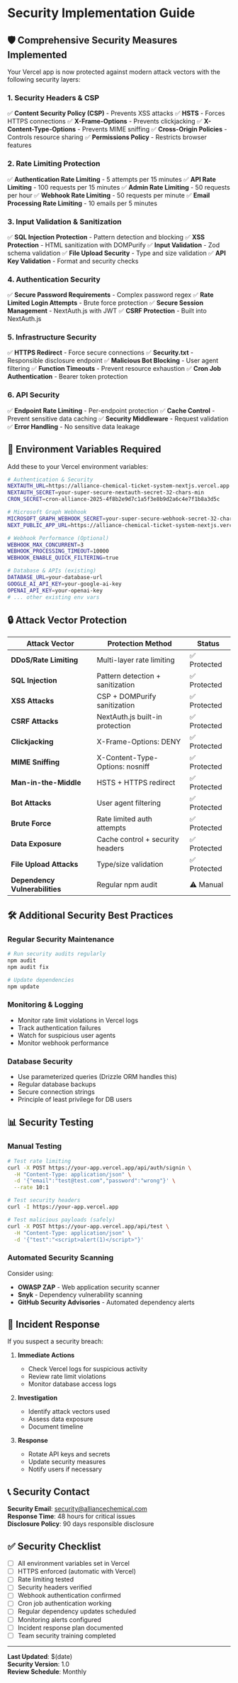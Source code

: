 # Security Implementation Guide

## 🛡️ Comprehensive Security Measures Implemented

Your Vercel app is now protected against modern attack vectors with the following security layers:

### 1. Security Headers & CSP
✅ **Content Security Policy (CSP)** - Prevents XSS attacks
✅ **HSTS** - Forces HTTPS connections
✅ **X-Frame-Options** - Prevents clickjacking
✅ **X-Content-Type-Options** - Prevents MIME sniffing
✅ **Cross-Origin Policies** - Controls resource sharing
✅ **Permissions Policy** - Restricts browser features

### 2. Rate Limiting Protection
✅ **Authentication Rate Limiting** - 5 attempts per 15 minutes
✅ **API Rate Limiting** - 100 requests per 15 minutes
✅ **Admin Rate Limiting** - 50 requests per hour
✅ **Webhook Rate Limiting** - 50 requests per minute
✅ **Email Processing Rate Limiting** - 10 emails per 5 minutes

### 3. Input Validation & Sanitization
✅ **SQL Injection Protection** - Pattern detection and blocking
✅ **XSS Protection** - HTML sanitization with DOMPurify
✅ **Input Validation** - Zod schema validation
✅ **File Upload Security** - Type and size validation
✅ **API Key Validation** - Format and security checks

### 4. Authentication Security
✅ **Secure Password Requirements** - Complex password regex
✅ **Rate Limited Login Attempts** - Brute force protection
✅ **Secure Session Management** - NextAuth.js with JWT
✅ **CSRF Protection** - Built into NextAuth.js

### 5. Infrastructure Security
✅ **HTTPS Redirect** - Force secure connections
✅ **Security.txt** - Responsible disclosure endpoint
✅ **Malicious Bot Blocking** - User agent filtering
✅ **Function Timeouts** - Prevent resource exhaustion
✅ **Cron Job Authentication** - Bearer token protection

### 6. API Security
✅ **Endpoint Rate Limiting** - Per-endpoint protection
✅ **Cache Control** - Prevent sensitive data caching
✅ **Security Middleware** - Request validation
✅ **Error Handling** - No sensitive data leakage

## 🚀 Environment Variables Required

Add these to your Vercel environment variables:

```bash
# Authentication & Security
NEXTAUTH_URL=https://alliance-chemical-ticket-system-nextjs.vercel.app
NEXTAUTH_SECRET=your-super-secure-nextauth-secret-32-chars-min
CRON_SECRET=cron-alliance-2025-4f8b2e9d7c1a5f3e8b9d2a6c4e7f1b8a3d5c

# Microsoft Graph Webhook
MICROSOFT_GRAPH_WEBHOOK_SECRET=your-super-secure-webhook-secret-32-chars-min
NEXT_PUBLIC_APP_URL=https://alliance-chemical-ticket-system-nextjs.vercel.app

# Webhook Performance (Optional)
WEBHOOK_MAX_CONCURRENT=3
WEBHOOK_PROCESSING_TIMEOUT=10000
WEBHOOK_ENABLE_QUICK_FILTERING=true

# Database & APIs (existing)
DATABASE_URL=your-database-url
GOOGLE_AI_API_KEY=your-google-ai-key
OPENAI_API_KEY=your-openai-key
# ... other existing env vars
```

## 🔒 Attack Vector Protection

| Attack Vector | Protection Method | Status |
|---------------|-------------------|--------|
| **DDoS/Rate Limiting** | Multi-layer rate limiting | ✅ Protected |
| **SQL Injection** | Pattern detection + sanitization | ✅ Protected |
| **XSS Attacks** | CSP + DOMPurify sanitization | ✅ Protected |
| **CSRF Attacks** | NextAuth.js built-in protection | ✅ Protected |
| **Clickjacking** | X-Frame-Options: DENY | ✅ Protected |
| **MIME Sniffing** | X-Content-Type-Options: nosniff | ✅ Protected |
| **Man-in-the-Middle** | HSTS + HTTPS redirect | ✅ Protected |
| **Bot Attacks** | User agent filtering | ✅ Protected |
| **Brute Force** | Rate limited auth attempts | ✅ Protected |
| **Data Exposure** | Cache control + security headers | ✅ Protected |
| **File Upload Attacks** | Type/size validation | ✅ Protected |
| **Dependency Vulnerabilities** | Regular npm audit | ⚠️ Manual |

## 🛠️ Additional Security Best Practices

### Regular Security Maintenance
```bash
# Run security audits regularly
npm audit
npm audit fix

# Update dependencies
npm update
```

### Monitoring & Logging
- Monitor rate limit violations in Vercel logs
- Track authentication failures
- Watch for suspicious user agents
- Monitor webhook performance

### Database Security
- Use parameterized queries (Drizzle ORM handles this)
- Regular database backups
- Secure connection strings
- Principle of least privilege for DB users

## 📊 Security Testing

### Manual Testing
```bash
# Test rate limiting
curl -X POST https://your-app.vercel.app/api/auth/signin \
  -H "Content-Type: application/json" \
  -d '{"email":"test@test.com","password":"wrong"}' \
  --rate 10:1

# Test security headers
curl -I https://your-app.vercel.app

# Test malicious payloads (safely)
curl -X POST https://your-app.vercel.app/api/test \
  -H "Content-Type: application/json" \
  -d '{"test":"<script>alert(1)</script>"}'
```

### Automated Security Scanning
Consider using:
- **OWASP ZAP** - Web application security scanner
- **Snyk** - Dependency vulnerability scanning
- **GitHub Security Advisories** - Automated dependency alerts

## 🚨 Incident Response

If you suspect a security breach:

1. **Immediate Actions**
   - Check Vercel logs for suspicious activity
   - Review rate limit violations
   - Monitor database access logs

2. **Investigation**
   - Identify attack vectors used
   - Assess data exposure
   - Document timeline

3. **Response**
   - Rotate API keys and secrets
   - Update security measures
   - Notify users if necessary

## 📞 Security Contact

**Security Email**: security@alliancechemical.com  
**Response Time**: 48 hours for critical issues  
**Disclosure Policy**: 90 days responsible disclosure

## ✅ Security Checklist

- [ ] All environment variables set in Vercel
- [ ] HTTPS enforced (automatic with Vercel)
- [ ] Rate limiting tested
- [ ] Security headers verified
- [ ] Webhook authentication confirmed
- [ ] Cron job authentication working
- [ ] Regular dependency updates scheduled
- [ ] Monitoring alerts configured
- [ ] Incident response plan documented
- [ ] Team security training completed

---

**Last Updated**: $(date)  
**Security Version**: 1.0  
**Review Schedule**: Monthly 
